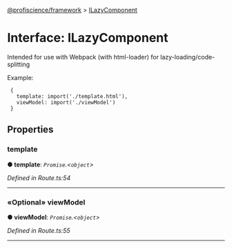 [@profiscience/framework](../README.md) > [ILazyComponent](../interfaces/ilazycomponent.md)



# Interface: ILazyComponent


Intended for use with Webpack (with html-loader) for lazy-loading/code-splitting

Example:

     {
       template: import('./template.html'),
       viewModel: import('./viewModel')
     }


## Properties
<a id="template"></a>

###  template

**●  template**:  *`Promise`.<`object`>* 

*Defined in Route.ts:54*





___

<a id="viewmodel"></a>

### «Optional» viewModel

**●  viewModel**:  *`Promise`.<`object`>* 

*Defined in Route.ts:55*





___


